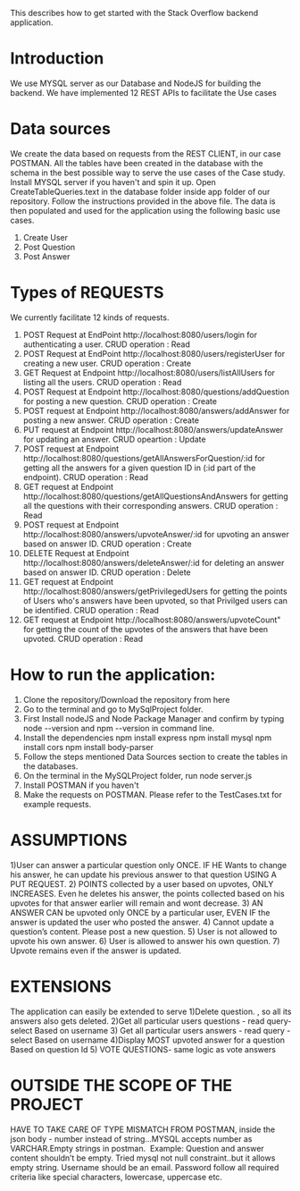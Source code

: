 This describes how to get started with the Stack Overflow backend application.

# Introduction
We use MYSQL server as our Database and NodeJS for building the backend.
We have implemented 12 REST APIs to facilitate the Use cases

# Data sources
We create the data based on requests from the REST CLIENT, in our case POSTMAN.
All the tables have been created in the database with the schema in the best 
possible way to serve the use cases of the Case study. 
Install MYSQL server if you haven't and spin it up.
Open CreateTableQueries.text in the database folder inside app folder of our repository.
Follow the instructions provided in the above file.
The data is then populated and used for the application using the following basic use cases.
1) Create User
2) Post Question
3) Post Answer

# Types of REQUESTS
We currently facilitate 12 kinds of requests.
1) POST Request at EndPoint http://localhost:8080/users/login for authenticating a user. CRUD operation : Read
2) POST Request at EndPoint http://localhost:8080/users/registerUser for creating a new user. CRUD operation : Create
3) GET Request at Endpoint http://localhost:8080/users/listAllUsers for listing all the users. CRUD operation : Read
4) POST Request at Endpoint http://localhost:8080/questions/addQuestion for posting a new question. CRUD operation : Create
5) POST request at Endpoint http://localhost:8080/answers/addAnswer for posting a new answer. CRUD operation : Create
6) PUT request at Endpoint http://localhost:8080/answers/updateAnswer for updating an answer. CRUD opeartion : Update
7) POST request at Endpoint http://localhost:8080/questions/getAllAnswersForQuestion/:id for getting all the answers for a given question ID in (:id part of the endpoint). CRUD operation : Read
8) GET request at Endpoint http://localhost:8080/questions/getAllQuestionsAndAnswers for getting all the questions with their corresponding answers. CRUD operation : Read
9) POST request at Endpoint http://localhost:8080/answers/upvoteAnswer/:id for upvoting an answer based on answer ID. CRUD operation : Create
10) DELETE Request at Endpoint http://localhost:8080/answers/deleteAnswer/:id for deleting an answer based on answer ID. CRUD operation : Delete
11) GET request at Endpoint http://localhost:8080/answers/getPrivilegedUsers for getting the points of Users who's answers have been upvoted, so that Privilged users can be identified. CRUD operation : Read
12) GET request at Endpoint http://localhost:8080/answers/upvoteCount" for getting the count of the upvotes of the answers that have been upvoted. CRUD operation : Read

# How to run the application:
1) Clone the repository/Download the repository from here
2) Go to the terminal and go to MySqlProject folder.
3) First Install nodeJS and Node Package Manager and confirm by typing node --version and npm --version in command line. 
4) Install the dependencies
    npm install express
    npm install mysql
    npm install cors
    npm install body-parser
5) Follow the steps mentioned Data Sources section to create the tables in the databases.
6) On the terminal in the MySQLProject folder, run node server.js
7) Install POSTMAN if you haven't
8) Make the requests on POSTMAN. Please refer to the TestCases.txt for example requests.

# ASSUMPTIONS 
1)User can answer a particular question only ONCE. IF HE Wants to change his answer, he can update his previous answer to that question USING A PUT REQUEST.
2) POINTS collected by a user based on upvotes, ONLY INCREASES. Even he deletes his answer, the points collected based on his upvotes for that answer earlier will remain and wont decrease.
3) AN ANSWER CAN be upvoted only ONCE by a particular user, EVEN IF the answer is updated the user who posted the answer.
4) Cannot update a question’s content. Please post a new question.
5) User is not allowed to upvote his own answer.
6) User is allowed to answer his own question.
7) Upvote remains even if the answer is updated.

# EXTENSIONS
The application can easily be extended to serve
1)Delete question. , so all its answers also gets deleted.
2)Get all particular users questions - read query- select
Based on username
3) Get all particular users answers - read query - select
Based on username
4)Display MOST upvoted answer for a question Based on question Id
5) VOTE QUESTIONS- same logic as vote answers

# OUTSIDE THE SCOPE OF THE PROJECT
HAVE TO TAKE CARE OF TYPE MISMATCH FROM POSTMAN, inside the json body - number instead of string…MYSQL accepts number as VARCHAR.Empty strings in postman. 
Example: Question and answer content shouldn’t be empty. Tried mysql not null constraint..but it allows empty string.
Username should be an email.
Password follow all required criteria like special characters, lowercase, uppercase etc. 
